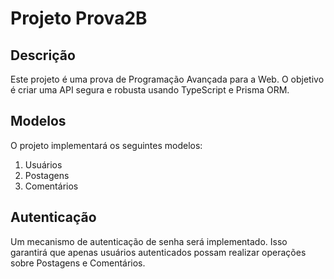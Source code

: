 # Projeto Prova2B

## Descrição
Este projeto é uma prova de Programação Avançada para a Web. O objetivo é criar uma API segura e robusta usando TypeScript e Prisma ORM.

## Modelos
O projeto implementará os seguintes modelos:
1. Usuários
2. Postagens
3. Comentários

## Autenticação
Um mecanismo de autenticação de senha será implementado. Isso garantirá que apenas usuários autenticados possam realizar operações sobre Postagens e Comentários.

